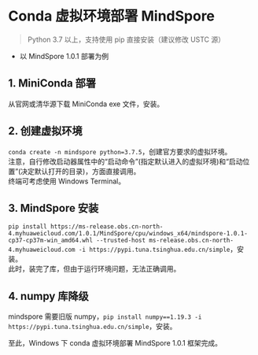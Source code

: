 # Conda 虚拟环境部署 MindSpore

> Python 3.7 以上，支持使用 pip 直接安装（建议修改 USTC 源）

- 以 MindSpore 1.0.1 部署为例

## 1. MiniConda 部署
从官网或清华源下载 MiniConda exe 文件，安装。  

## 2. 创建虚拟环境
`conda create -n mindspore python=3.7.5`，创建官方要求的虚拟环境。  
注意，自行修改启动器属性中的“启动命令”(指定默认进入的虚拟环境)和“启动位置”(决定默认打开的目录)，方面直接调用。  
终端可考虑使用 Windows Terminal。

## 3. MindSpore 安装
`pip install https://ms-release.obs.cn-north-4.myhuaweicloud.com/1.0.1/MindSpore/cpu/windows_x64/mindspore-1.0.1-cp37-cp37m-win_amd64.whl --trusted-host ms-release.obs.cn-north-4.myhuaweicloud.com -i https://pypi.tuna.tsinghua.edu.cn/simple`，安装。  
此时，装完了库，但由于运行环境问题，无法正确调用。  

## 4. numpy 库降级
mindspore 需要旧版 numpy，`pip install numpy==1.19.3 -i https://pypi.tuna.tsinghua.edu.cn/simple`，安装。  

至此，Windows 下 conda 虚拟环境部署 MindSpore 1.0.1 框架完成。  
